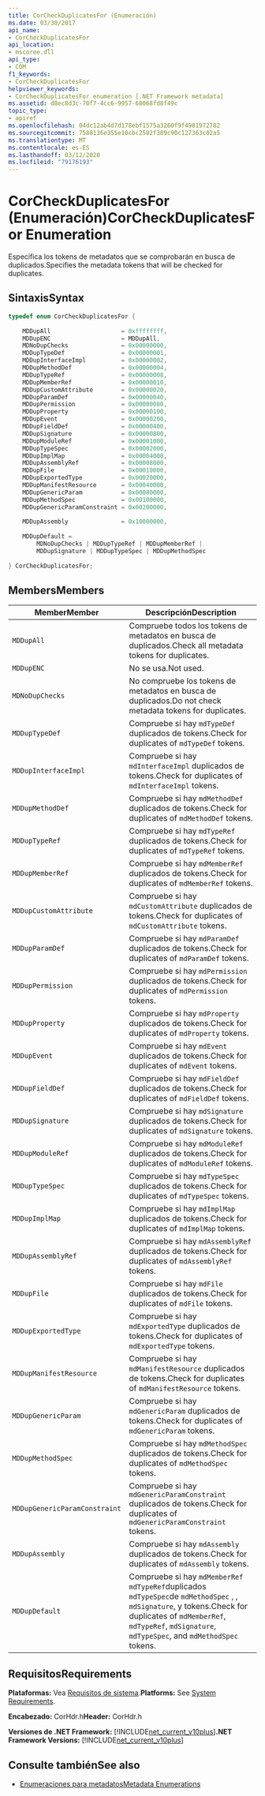 ```yaml
---
title: CorCheckDuplicatesFor (Enumeración)
ms.date: 03/30/2017
api_name:
- CorCheckDuplicatesFor
api_location:
- mscoree.dll
api_type:
- COM
f1_keywords:
- CorCheckDuplicatesFor
helpviewer_keywords:
- CorCheckDuplicatesFor enumeration [.NET Framework metadata]
ms.assetid: d8ec8d3c-70f7-4cc6-9957-68068fd8f49c
topic_type:
- apiref
ms.openlocfilehash: 04dc12ab4d7d178ebf1575a3260f9f4981972782
ms.sourcegitcommit: 7588136e355e10cbc2582f389c90c127363c02a5
ms.translationtype: MT
ms.contentlocale: es-ES
ms.lasthandoff: 03/12/2020
ms.locfileid: "79176193"
---
```

# <a name="corcheckduplicatesfor-enumeration"></a><span data-ttu-id="f49de-102">CorCheckDuplicatesFor (Enumeración)</span><span class="sxs-lookup"><span data-stu-id="f49de-102">CorCheckDuplicatesFor Enumeration</span></span>
<span data-ttu-id="f49de-103">Especifica los tokens de metadatos que se comprobarán en busca de duplicados.</span><span class="sxs-lookup"><span data-stu-id="f49de-103">Specifies the metadata tokens that will be checked for duplicates.</span></span>  
  
## <a name="syntax"></a><span data-ttu-id="f49de-104">Sintaxis</span><span class="sxs-lookup"><span data-stu-id="f49de-104">Syntax</span></span>  
  
```cpp  
typedef enum CorCheckDuplicatesFor {  
  
    MDDupAll                    = 0xffffffff,  
    MDDupENC                    = MDDupAll,  
    MDNoDupChecks               = 0x00000000,  
    MDDupTypeDef                = 0x00000001,  
    MDDupInterfaceImpl          = 0x00000002,  
    MDDupMethodDef              = 0x00000004,  
    MDDupTypeRef                = 0x00000008,  
    MDDupMemberRef              = 0x00000010,  
    MDDupCustomAttribute        = 0x00000020,  
    MDDupParamDef               = 0x00000040,  
    MDDupPermission             = 0x00000080,  
    MDDupProperty               = 0x00000100,  
    MDDupEvent                  = 0x00000200,  
    MDDupFieldDef               = 0x00000400,  
    MDDupSignature              = 0x00000800,  
    MDDupModuleRef              = 0x00001000,  
    MDDupTypeSpec               = 0x00002000,  
    MDDupImplMap                = 0x00004000,  
    MDDupAssemblyRef            = 0x00008000,  
    MDDupFile                   = 0x00010000,  
    MDDupExportedType           = 0x00020000,  
    MDDupManifestResource       = 0x00040000,  
    MDDupGenericParam           = 0x00080000,  
    MDDupMethodSpec             = 0x00100000,  
    MDDupGenericParamConstraint = 0x00200000,  
  
    MDDupAssembly               = 0x10000000,  
  
    MDDupDefault =
        MDNoDupChecks | MDDupTypeRef | MDDupMemberRef |
        MDDupSignature | MDDupTypeSpec | MDDupMethodSpec  
  
} CorCheckDuplicatesFor;  
```  
  
## <a name="members"></a><span data-ttu-id="f49de-105">Members</span><span class="sxs-lookup"><span data-stu-id="f49de-105">Members</span></span>  
  
|<span data-ttu-id="f49de-106">Member</span><span class="sxs-lookup"><span data-stu-id="f49de-106">Member</span></span>|<span data-ttu-id="f49de-107">Descripción</span><span class="sxs-lookup"><span data-stu-id="f49de-107">Description</span></span>|  
|------------|-----------------|  
|`MDDupAll`|<span data-ttu-id="f49de-108">Compruebe todos los tokens de metadatos en busca de duplicados.</span><span class="sxs-lookup"><span data-stu-id="f49de-108">Check all metadata tokens for duplicates.</span></span>|  
|`MDDupENC`|<span data-ttu-id="f49de-109">No se usa.</span><span class="sxs-lookup"><span data-stu-id="f49de-109">Not used.</span></span>|  
|`MDNoDupChecks`|<span data-ttu-id="f49de-110">No compruebe los tokens de metadatos en busca de duplicados.</span><span class="sxs-lookup"><span data-stu-id="f49de-110">Do not check metadata tokens for duplicates.</span></span>|  
|`MDDupTypeDef`|<span data-ttu-id="f49de-111">Compruebe si hay `mdTypeDef` duplicados de tokens.</span><span class="sxs-lookup"><span data-stu-id="f49de-111">Check for duplicates of `mdTypeDef` tokens.</span></span>|  
|`MDDupInterfaceImpl`|<span data-ttu-id="f49de-112">Compruebe si hay `mdInterfaceImpl` duplicados de tokens.</span><span class="sxs-lookup"><span data-stu-id="f49de-112">Check for duplicates of `mdInterfaceImpl` tokens.</span></span>|  
|`MDDupMethodDef`|<span data-ttu-id="f49de-113">Compruebe si hay `mdMethodDef` duplicados de tokens.</span><span class="sxs-lookup"><span data-stu-id="f49de-113">Check for duplicates of `mdMethodDef` tokens.</span></span>|  
|`MDDupTypeRef`|<span data-ttu-id="f49de-114">Compruebe si hay `mdTypeRef` duplicados de tokens.</span><span class="sxs-lookup"><span data-stu-id="f49de-114">Check for duplicates of `mdTypeRef` tokens.</span></span>|  
|`MDDupMemberRef`|<span data-ttu-id="f49de-115">Compruebe si hay `mdMemberRef` duplicados de tokens.</span><span class="sxs-lookup"><span data-stu-id="f49de-115">Check for duplicates of `mdMemberRef` tokens.</span></span>|  
|`MDDupCustomAttribute`|<span data-ttu-id="f49de-116">Compruebe si hay `mdCustomAttribute` duplicados de tokens.</span><span class="sxs-lookup"><span data-stu-id="f49de-116">Check for duplicates of `mdCustomAttribute` tokens.</span></span>|  
|`MDDupParamDef`|<span data-ttu-id="f49de-117">Compruebe si hay `mdParamDef` duplicados de tokens.</span><span class="sxs-lookup"><span data-stu-id="f49de-117">Check for duplicates of `mdParamDef` tokens.</span></span>|  
|`MDDupPermission`|<span data-ttu-id="f49de-118">Compruebe si hay `mdPermission` duplicados de tokens.</span><span class="sxs-lookup"><span data-stu-id="f49de-118">Check for duplicates of `mdPermission` tokens.</span></span>|  
|`MDDupProperty`|<span data-ttu-id="f49de-119">Compruebe si hay `mdProperty` duplicados de tokens.</span><span class="sxs-lookup"><span data-stu-id="f49de-119">Check for duplicates of `mdProperty` tokens.</span></span>|  
|`MDDupEvent`|<span data-ttu-id="f49de-120">Compruebe si hay `mdEvent` duplicados de tokens.</span><span class="sxs-lookup"><span data-stu-id="f49de-120">Check for duplicates of `mdEvent` tokens.</span></span>|  
|`MDDupFieldDef`|<span data-ttu-id="f49de-121">Compruebe si hay `mdFieldDef` duplicados de tokens.</span><span class="sxs-lookup"><span data-stu-id="f49de-121">Check for duplicates of `mdFieldDef` tokens.</span></span>|  
|`MDDupSignature`|<span data-ttu-id="f49de-122">Compruebe si hay `mdSignature` duplicados de tokens.</span><span class="sxs-lookup"><span data-stu-id="f49de-122">Check for duplicates of `mdSignature` tokens.</span></span>|  
|`MDDupModuleRef`|<span data-ttu-id="f49de-123">Compruebe si hay `mdModuleRef` duplicados de tokens.</span><span class="sxs-lookup"><span data-stu-id="f49de-123">Check for duplicates of `mdModuleRef` tokens.</span></span>|  
|`MDDupTypeSpec`|<span data-ttu-id="f49de-124">Compruebe si hay `mdTypeSpec` duplicados de tokens.</span><span class="sxs-lookup"><span data-stu-id="f49de-124">Check for duplicates of `mdTypeSpec` tokens.</span></span>|  
|`MDDupImplMap`|<span data-ttu-id="f49de-125">Compruebe si hay `mdImplMap` duplicados de tokens.</span><span class="sxs-lookup"><span data-stu-id="f49de-125">Check for duplicates of `mdImplMap` tokens.</span></span>|  
|`MDDupAssemblyRef`|<span data-ttu-id="f49de-126">Compruebe si hay `mdAssemblyRef` duplicados de tokens.</span><span class="sxs-lookup"><span data-stu-id="f49de-126">Check for duplicates of `mdAssemblyRef` tokens.</span></span>|  
|`MDDupFile`|<span data-ttu-id="f49de-127">Compruebe si hay `mdFile` duplicados de tokens.</span><span class="sxs-lookup"><span data-stu-id="f49de-127">Check for duplicates of `mdFile` tokens.</span></span>|  
|`MDDupExportedType`|<span data-ttu-id="f49de-128">Compruebe si hay `mdExportedType` duplicados de tokens.</span><span class="sxs-lookup"><span data-stu-id="f49de-128">Check for duplicates of `mdExportedType` tokens.</span></span>|  
|`MDDupManifestResource`|<span data-ttu-id="f49de-129">Compruebe si hay `mdManifestResource` duplicados de tokens.</span><span class="sxs-lookup"><span data-stu-id="f49de-129">Check for duplicates of `mdManifestResource` tokens.</span></span>|  
|`MDDupGenericParam`|<span data-ttu-id="f49de-130">Compruebe si hay `mdGenericParam` duplicados de tokens.</span><span class="sxs-lookup"><span data-stu-id="f49de-130">Check for duplicates of `mdGenericParam` tokens.</span></span>|  
|`MDDupMethodSpec`|<span data-ttu-id="f49de-131">Compruebe si hay `mdMethodSpec` duplicados de tokens.</span><span class="sxs-lookup"><span data-stu-id="f49de-131">Check for duplicates of `mdMethodSpec` tokens.</span></span>|  
|`MDDupGenericParamConstraint`|<span data-ttu-id="f49de-132">Compruebe si hay `mdGenericParamConstraint` duplicados de tokens.</span><span class="sxs-lookup"><span data-stu-id="f49de-132">Check for duplicates of `mdGenericParamConstraint` tokens.</span></span>|  
|`MDDupAssembly`|<span data-ttu-id="f49de-133">Compruebe si hay `mdAssembly` duplicados de tokens.</span><span class="sxs-lookup"><span data-stu-id="f49de-133">Check for duplicates of `mdAssembly` tokens.</span></span>|  
|`MDDupDefault`|<span data-ttu-id="f49de-134">Compruebe si hay `mdMemberRef` `mdTypeRef`duplicados `mdTypeSpec`de `mdMethodSpec` , , `mdSignature`, y tokens.</span><span class="sxs-lookup"><span data-stu-id="f49de-134">Check for duplicates of `mdMemberRef`, `mdTypeRef`, `mdSignature`, `mdTypeSpec`, and `mdMethodSpec` tokens.</span></span>|  
  
## <a name="requirements"></a><span data-ttu-id="f49de-135">Requisitos</span><span class="sxs-lookup"><span data-stu-id="f49de-135">Requirements</span></span>  
 <span data-ttu-id="f49de-136">**Plataformas:** Vea [Requisitos de sistema](../../../../docs/framework/get-started/system-requirements.md).</span><span class="sxs-lookup"><span data-stu-id="f49de-136">**Platforms:** See [System Requirements](../../../../docs/framework/get-started/system-requirements.md).</span></span>  
  
 <span data-ttu-id="f49de-137">**Encabezado:** CorHdr.h</span><span class="sxs-lookup"><span data-stu-id="f49de-137">**Header:** CorHdr.h</span></span>  
  
 <span data-ttu-id="f49de-138">**Versiones de .NET Framework:** [!INCLUDE[net_current_v10plus](../../../../includes/net-current-v10plus-md.md)]</span><span class="sxs-lookup"><span data-stu-id="f49de-138">**.NET Framework Versions:** [!INCLUDE[net_current_v10plus](../../../../includes/net-current-v10plus-md.md)]</span></span>  
  
## <a name="see-also"></a><span data-ttu-id="f49de-139">Consulte también</span><span class="sxs-lookup"><span data-stu-id="f49de-139">See also</span></span>

- [<span data-ttu-id="f49de-140">Enumeraciones para metadatos</span><span class="sxs-lookup"><span data-stu-id="f49de-140">Metadata Enumerations</span></span>](../../../../docs/framework/unmanaged-api/metadata/metadata-enumerations.md)
